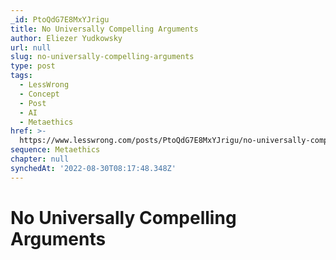 ```yaml
---
_id: PtoQdG7E8MxYJrigu
title: No Universally Compelling Arguments
author: Eliezer Yudkowsky
url: null
slug: no-universally-compelling-arguments
type: post
tags:
  - LessWrong
  - Concept
  - Post
  - AI
  - Metaethics
href: >-
  https://www.lesswrong.com/posts/PtoQdG7E8MxYJrigu/no-universally-compelling-arguments
sequence: Metaethics
chapter: null
synchedAt: '2022-08-30T08:17:48.348Z'
---
```

# No Universally Compelling Arguments


